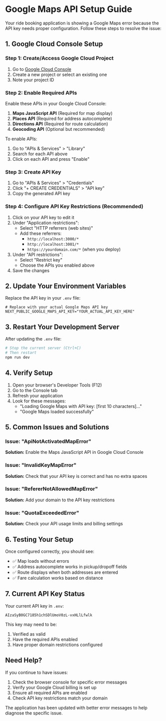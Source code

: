 # Google Maps API Setup Guide

Your ride booking application is showing a Google Maps error because the API key needs proper configuration. Follow these steps to resolve the issue:

## 1. Google Cloud Console Setup

### Step 1: Create/Access Google Cloud Project
1. Go to [Google Cloud Console](https://console.cloud.google.com/)
2. Create a new project or select an existing one
3. Note your project ID

### Step 2: Enable Required APIs
Enable these APIs in your Google Cloud Console:
1. **Maps JavaScript API** (Required for map display)
2. **Places API** (Required for address autocomplete)
3. **Directions API** (Required for route calculation)
4. **Geocoding API** (Optional but recommended)

To enable APIs:
1. Go to "APIs & Services" > "Library"
2. Search for each API above
3. Click on each API and press "Enable"

### Step 3: Create API Key
1. Go to "APIs & Services" > "Credentials"
2. Click "+ CREATE CREDENTIALS" > "API key"
3. Copy the generated API key

### Step 4: Configure API Key Restrictions (Recommended)
1. Click on your API key to edit it
2. Under "Application restrictions":
   - Select "HTTP referrers (web sites)"
   - Add these referrers:
     - `http://localhost:3000/*`
     - `http://localhost:3001/*`
     - `https://yourdomain.com/*` (when you deploy)
3. Under "API restrictions":
   - Select "Restrict key"
   - Choose the APIs you enabled above
4. Save the changes

## 2. Update Your Environment Variables

Replace the API key in your `.env` file:

```env
# Replace with your actual Google Maps API key
NEXT_PUBLIC_GOOGLE_MAPS_API_KEY="YOUR_ACTUAL_API_KEY_HERE"
```

## 3. Restart Your Development Server

After updating the `.env` file:

```bash
# Stop the current server (Ctrl+C)
# Then restart
npm run dev
```

## 4. Verify Setup

1. Open your browser's Developer Tools (F12)
2. Go to the Console tab
3. Refresh your application
4. Look for these messages:
   - "Loading Google Maps with API key: [first 10 characters]..."
   - "Google Maps loaded successfully"

## 5. Common Issues and Solutions

### Issue: "ApiNotActivatedMapError"
**Solution:** Enable the Maps JavaScript API in Google Cloud Console

### Issue: "InvalidKeyMapError"
**Solution:** Check that your API key is correct and has no extra spaces

### Issue: "RefererNotAllowedMapError"
**Solution:** Add your domain to the API key restrictions

### Issue: "QuotaExceededError"
**Solution:** Check your API usage limits and billing settings

## 6. Testing Your Setup

Once configured correctly, you should see:
- ✅ Map loads without errors
- ✅ Address autocomplete works in pickup/dropoff fields
- ✅ Route displays when both addresses are entered
- ✅ Fare calculation works based on distance

## 7. Current API Key Status

Your current API key in `.env`:
```
AIzaSyB0GC7185h1chSDlUmoV0zL-vxHLlLfwlk
```

This key may need to be:
1. Verified as valid
2. Have the required APIs enabled
3. Have proper domain restrictions configured

## Need Help?

If you continue to have issues:
1. Check the browser console for specific error messages
2. Verify your Google Cloud billing is set up
3. Ensure all required APIs are enabled
4. Check API key restrictions match your domain

The application has been updated with better error messages to help diagnose the specific issue.